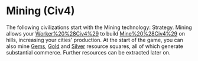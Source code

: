 # Mining (Civ4)

The following civilizations start with the Mining technology:
Strategy.
Mining allows your [Worker%20%28Civ4%29](Workers) to build [Mine%20%28Civ4%29](Mines) on hills, increasing your cities' production. At the start of the game, you can also mine [Gems](Gems), [Gold](Gold) and [Silver](Silver) resource squares, all of which generate substantial commerce. Further resources can be extracted later on. 